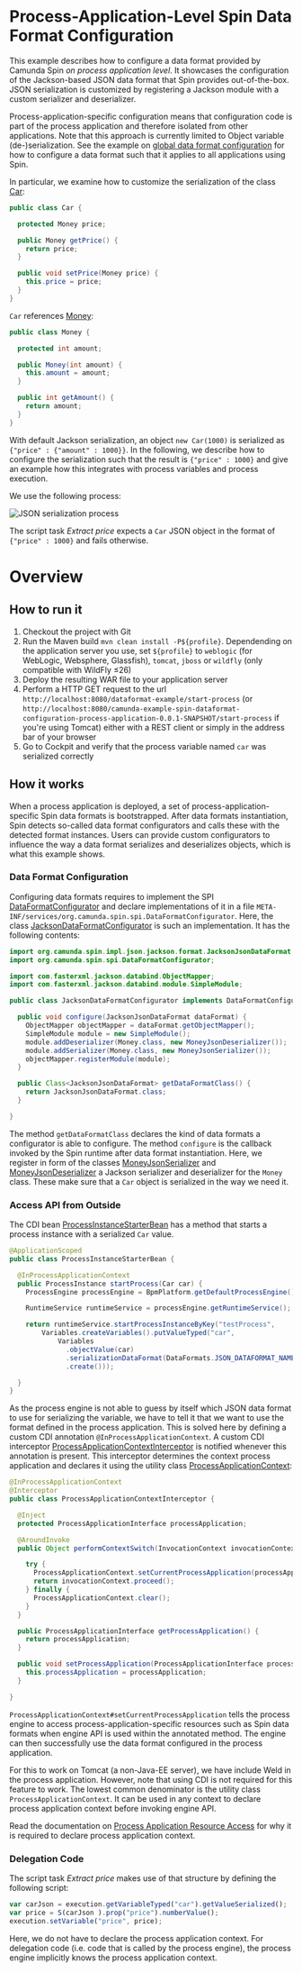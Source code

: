 # Process-Application-Level Spin Data Format Configuration

This example describes how to configure a data format provided by Camunda Spin *on process application level*.
It showcases the configuration of the Jackson-based JSON data format that Spin provides out-of-the-box. JSON serialization is customized by registering a Jackson module with a custom serializer and deserializer.

Process-application-specific configuration means that configuration code is part of the process application and therefore isolated from other applications. Note that this approach is currently limited to Object variable (de-)serialization. See the example on [global data format configuration](../dataformat-configuration-global) for how to configure a data format such that it applies to all applications using Spin.

In particular, we examine how to customize the serialization of the class [Car](src/main/java/org/camunda/bpm/example/spin/dataformat/configuration/Car.java):

```java
public class Car {

  protected Money price;

  public Money getPrice() {
    return price;
  }

  public void setPrice(Money price) {
    this.price = price;
  }
}
```

`Car` references [Money](src/main/java/org/camunda/bpm/example/spin/dataformat/configuration/Money.java):

```java
public class Money {

  protected int amount;

  public Money(int amount) {
    this.amount = amount;
  }

  public int getAmount() {
    return amount;
  }
}
```

With default Jackson serialization, an object `new Car(1000)` is serialized as `{"price" : {"amount" : 1000}}`. In the following, we describe how to configure the serialization such that the result is `{"price" : 1000}` and give an example how this integrates with process variables and process execution.

We use the following process:

![JSON serialization process](src/main/resources/testProcess.png)

The script task *Extract price* expects a `Car` JSON object in the format of `{"price" : 1000}` and fails otherwise.

# Overview

## How to run it

1. Checkout the project with Git
2. Run the Maven build `mvn clean install -P${profile}`. Dependending on the application server you use, set `${profile}` to `weblogic` (for WebLogic, Websphere, Glassfish), `tomcat`, `jboss` or `wildfly` (only compatible with WildFly ≤26)
3. Deploy the resulting WAR file to your application server
4. Perform a HTTP GET request to the url `http://localhost:8080/dataformat-example/start-process` (or `http://localhost:8080/camunda-example-spin-dataformat-configuration-process-application-0.0.1-SNAPSHOT/start-process` if you're using Tomcat) either with a REST client or simply in the address bar of your browser
5. Go to Cockpit and verify that the process variable named `car` was serialized correctly


## How it works

When a process application is deployed, a set of process-application-specific Spin data formats is bootstrapped. After data formats instantiation, Spin detects so-called data format configurators and calls these with the detected format instances. Users can provide custom configurators to influence the way a data format serializes and deserializes objects, which is what this example shows.

### Data Format Configuration

Configuring data formats requires to implement the SPI [DataFormatConfigurator](https://github.com/camunda/camunda-spin/blob/master/core/src/main/java/org/camunda/spin/spi/DataFormatConfigurator.java) and declare implementations of it in a file `META-INF/services/org.camunda.spin.spi.DataFormatConfigurator`. Here, the class [JacksonDataFormatConfigurator](src/main/java/org/camunda/bpm/example/spin/dataformat/configuration/JacksonDataFormatConfigurator.java) is such an implementation. It has the following contents:

```java
import org.camunda.spin.impl.json.jackson.format.JacksonJsonDataFormat;
import org.camunda.spin.spi.DataFormatConfigurator;

import com.fasterxml.jackson.databind.ObjectMapper;
import com.fasterxml.jackson.databind.module.SimpleModule;

public class JacksonDataFormatConfigurator implements DataFormatConfigurator<JacksonJsonDataFormat> {

  public void configure(JacksonJsonDataFormat dataFormat) {
    ObjectMapper objectMapper = dataFormat.getObjectMapper();
    SimpleModule module = new SimpleModule();
    module.addDeserializer(Money.class, new MoneyJsonDeserializer());
    module.addSerializer(Money.class, new MoneyJsonSerializer());
    objectMapper.registerModule(module);
  }

  public Class<JacksonJsonDataFormat> getDataFormatClass() {
    return JacksonJsonDataFormat.class;
  }

}
```

The method `getDataFormatClass` declares the kind of data formats a configurator is able to configure. The method `configure` is the callback invoked by the Spin runtime after data format instantiation. Here, we register in form of the classes [MoneyJsonSerializer](src/main/java/org/camunda/bpm/example/spin/dataformat/configuration/MoneyJsonSerializer.java) and [MoneyJsonDeserializer](src/main/java/org/camunda/bpm/example/spin/dataformat/configuration/MoneyJsonDeserializer.java) a Jackson serializer and deserializer for the `Money` class. These make sure that a `Car` object is serialized in the way we need it.

### Access API from Outside

The CDI bean [ProcessInstanceStarterBean](src/main/java/org/camunda/bpm/example/spin/dataformat/servlet/ProcessInstanceStarterBean.java) has a method that starts a process instance with a serialized `Car` value.

```java
@ApplicationScoped
public class ProcessInstanceStarterBean {

  @InProcessApplicationContext
  public ProcessInstance startProcess(Car car) {
    ProcessEngine processEngine = BpmPlatform.getDefaultProcessEngine();

    RuntimeService runtimeService = processEngine.getRuntimeService();

    return runtimeService.startProcessInstanceByKey("testProcess",
        Variables.createVariables().putValueTyped("car",
            Variables
              .objectValue(car)
              .serializationDataFormat(DataFormats.JSON_DATAFORMAT_NAME)
              .create()));

  }
}
```

As the process engine is not able to guess by itself which JSON data format to use for serializing the variable, we have to tell it that we want to use the format defined in the process application. This is solved here by defining a custom CDI annotation `@InProcessApplicationContext`. A custom CDI interceptor [ProcessApplicationContextInterceptor](src/main/java/org/camunda/bpm/example/spin/dataformat/servlet/ProcessApplicationContextInterceptor.java) is notified whenever this annotation is present. This interceptor determines the context process application and declares it using the utility class [ProcessApplicationContext](https://github.com/camunda/camunda-bpm-platform/blob/master/engine/src/main/java/org/camunda/bpm/application/ProcessApplicationContext.java):

```java
@InProcessApplicationContext
@Interceptor
public class ProcessApplicationContextInterceptor {

  @Inject
  protected ProcessApplicationInterface processApplication;

  @AroundInvoke
  public Object performContextSwitch(InvocationContext invocationContext) throws Exception {

    try {
      ProcessApplicationContext.setCurrentProcessApplication(processApplication.getName());
      return invocationContext.proceed();
    } finally {
      ProcessApplicationContext.clear();
    }
  }

  public ProcessApplicationInterface getProcessApplication() {
    return processApplication;
  }

  public void setProcessApplication(ProcessApplicationInterface processApplication) {
    this.processApplication = processApplication;
  }

}
```

`ProcessApplicationContext#setCurrentProcessApplication` tells the process engine to access process-application-specific resources such as Spin data formats when engine API is used within the annotated method. The engine can then successfully use the data format configured in the process application.

For this to work on Tomcat (a non-Java-EE server), we have include Weld in the process application. However, note that using CDI is not required for this feature to work. The lowest common denominator is the utility class `ProcessApplicationContext`. It can be used in any context to declare process application context before invoking engine API.

Read the documentation on [Process Application Resource Access](https://docs.camunda.org/manual/7.19/user-guide/process-applications/process-application-resources/) for why it is required to declare process application context.

### Delegation Code

The script task *Extract price* makes use of that structure by defining the following script:

```javascript
var carJson = execution.getVariableTyped("car").getValueSerialized();
var price = S(carJson ).prop("price").numberValue();
execution.setVariable("price", price);
```

Here, we do not have to declare the process application context. For delegation code (i.e. code that is called by the process engine), the process engine implicitly knows the process application context.

